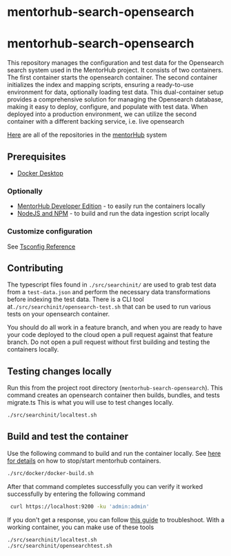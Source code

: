 # mentorhub-search-opensearch

# mentorhub-search-opensearch

This repository manages the configuration and test data for the Opensearch search system used in the MentorHub project. It consists of two containers. The first container starts the opensearch container. The second container initializes the index and mapping scripts, ensuring a ready-to-use environment for data, optionally loading test data. This dual-container setup provides a comprehensive solution for managing the Opensearch database, making it easy to deploy, configure, and populate with test data. When deployed into a production environment, we can utilize the second container with a different backing service, i.e. live opensearch


[Here](https://github.com/orgs/agile-learning-institute/repositories?q=mentorhub-&type=all&sort=name) are all of the repositories in the [mentorHub](https://github.com/agile-learning-institute/mentorhub/tree/main) system

## Prerequisites

- [Docker Desktop](https://www.docker.com/products/docker-desktop/)

### Optionally
- [MentorHub Developer Edition](https://github.com/agile-learning-institute/mentorHub/tree/main/mentorHub-developer-edition) - to easily run the containers locally
- [NodeJS and NPM](https://docs.npmjs.com/downloading-and-installing-node-js-and-npm) - to build and run the data ingestion script locally

### Customize configuration

See [Tsconfig Reference](https://www.typescriptlang.org/tsconfig)

## Contributing

The typescript files found in `./src/searchinit/` are used to grab test data from a `test-data.json` and perform the necessary data transformations before indexing the test data. There is a CLI tool at```./src/searchinit/opensearch-test.sh``` that can be used to run various tests on your opensearch container.

You should do all work in a feature branch, and when you are ready to have your code deployed to the cloud open a pull request against that feature branch. Do not open a pull request without first building and testing the containers locally.

## Testing changes locally
Run this from the project root directory (`mentorhub-search-opensearch`). This command creates an opensearch container then builds, bundles, and tests migrate.ts This is what you will use to test changes locally.
```bash
./src/searchinit/localtest.sh
```

## Build and test the container

Use the following command to build and run the container locally. See [here for details](https://github.com/agile-learning-institute/mentorHub/tree/main/mentorHub-developer-edition) on how to stop/start mentorhub containers.

```bash
./src/docker/docker-build.sh
```

After that command completes successfully you can verify it worked successfully by entering the following command

```bash
 curl https://localhost:9200 -ku 'admin:admin'
```

If you don't get a response, you can follow [this guide](https://opensearch.org/docs/latest/install-and-configure/install-opensearch/docker/) to troubleshoot.
With a working container, you can make use of these tools
```bash
./src/searchinit/localtest.sh
./src/searchinit/opensearchtest.sh
```
